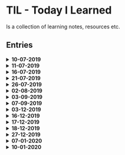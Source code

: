 # TIL - Today I Learned

Is a collection of learning notes, resources etc.

## Entries

<details>
  <summary>
    <strong>10-07-2019<strong>
  </summary>
    <ul>
      <li>talks about callback function in <code>setState()</code></li>
      <li>discover different object methods in <code>Object.keys()</code>,<code>Object.entries()</code>,<code>Object.values()</code></li>
      <li>discover <code>.filter()</code> array method</li>
    </ul>
</details>

<details>
  <summary>
    <strong>11-07-2019<strong>
  </summary>
      <ul>
        <li>general learning</li>
        <li>discover new git command <code>git show <COMMIT_HASH> --name-only</code></li>
      </ul>
</details>

<details>
  <summary>
    <strong>16-07-2019</strong>
  </summary>
  <ul>
    <li>redux learning</li>
    <li>talks about what is redux</li>
    <li>how redux is divided</li>
    <li>what are actions, reducer, selectors</li>
    <li>how to create store, how to connect store to react app</li>
  </ul>
</details>

<details>
  <summary>
    <strong>21-07-2019</strong>
  </summary>
  <ul>
    <li>continue learning about redux</li>
    <li>how to connect redux and react - via <code>connect()</code> method</li>
    <li>
      <ul>
        <li>we know that <code>connect()</code> method takes in 3 params</li>
      </ul>
    </li>
    <li>learn about redux selectors</li>
    <li>learn about function <code>mapStateToProps</code></li>
  </ul>
</details>

<details>
  <summary>
    <strong>26-07-2019</strong>
  </summary>
  <ul>
   <li>continue learning about redux</li>
   <li>general learning - intersection observer, hoisting, block scope</li>
  <li>continue learning about redux</li> 
  </ul>
</details>

<details>
  <summary>
    <strong>02-08-2019</strong>
  </summary>
  <ul>
    <li>learn about <code>combineReducers()</code></li>
  </ul>
</details>

<details>
  <summary>
    <strong>03-09-2019</strong>
  </summary>
  <ul>
    <li>learn about basic react hooks</li>
  </ul>
</details>

<details>
  <summary>
    <strong>07-09-2019</strong>
  </summary>
  <ul>
    <li><a href="https://www.youtube.com/watch?v=NjN00cM18Z4" target="_blank" rel="noopener">learn basics of typescript</a></li>
    <li>using Type vs. Iterface</li>
    <li><a href="https://fettblog.eu/typescript-react/components/" target="_blank" rel="noopener">for type use case</a></li>
    <li><a href="https://www.educba.com/typescript-type-vs-interface/" rel="noopener">Difference between TS Type vs. Interface</a></li>
  </ul>
</details>

<details>
  <summary>
    <strong>03-12-2019</strong>
  </summary>
  <ul>
    <li>learned about types in TS</li>
    <li>how to define proper types for react props</li>
    <li>how to define default values for FC in TS</li>
    <li>how to handle types for `onClick` and other methods</li>
    <li>what are angle brackets `<>` in TS</li>
  </ul>
</details>

<details>
  <summary>
    <strong>16-12-2019</strong>
  </summary>
  <ul>
    <li>learned new git command - `git cherry -v`</li>
    <li>different reset methods on git</li>
  </ul>
</details>

<details>
  <summary>
    <strong>17-12-2019</strong>
  </summary>
  <ul>
    <li>learned how to properly define state on class component in TS</li>
    <li>learned how to revert commit or multiple commits, using git stash, short git status output</li>
  </ul>
</details>

<details>
  <summary>
    <strong>18-12-2019</strong>
  </summary>
  <ul>
    <li>Non-null assertion operator - post-fix `!` operator</li>
    <li>Pretty git log graph, one line</li>
    <li>PS creating new file from CLI</li>
  </ul>
</details>

<details>
  <summary>
    <strong>27-12-2019</strong>
  </summary>
  <ul>
    <li>Setup webpack configs</li>
    <li>Babel plugins - what each individual plugin does</li>
  </ul>
</details>

<details>
  <summary>
    <strong>07-01-2020</strong>
  </summary>
  <ul>
    <li>rebasing onto feat-branch</li>
    <li>use <code>git rebase --onto dev</code>, must be checked out on <code>feat-branch</code></li>
  </ul>
</details>

<details>
  <summary>
    <strong>10-01-2020</strong>
  </summary>
  <ul>
    <li>git diff --cached for staged diff</li>
  </ul>
</details>
